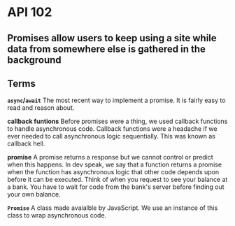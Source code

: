 # API 102
## Promises allow users to keep using a site while data from somewhere else is gathered in the background

## Terms
**`async`/`await`**
The most recent way to implement a promise. It is fairly easy to read and reason about. 

**callback funtions**
Before promises were a thing, we used callback functions to handle asynchronous code. Callback functions were a headache if we ever needed to call asynchronous logic sequentially. This was known as callback hell.

**promise**
A promise returns a response but we cannot control or predict when this happens. In dev speak, we say that a function returns a promise when the function has asynchronous logic that other code depends upon before it can be executed. Think of when you request to see your balance at a bank. You have to wait for code from the bank's server before finding out your own balance.


**`Promise`**
A class made avaialble by JavaScript. We use an instance of this class to wrap asynchronous code.
